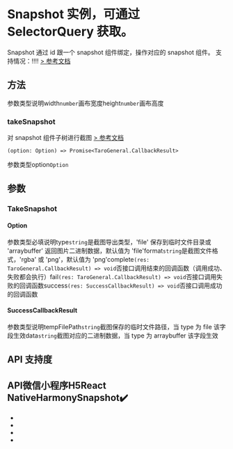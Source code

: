 # Snapshot 实例，可通过 SelectorQuery 获取。
Snapshot 通过 id 跟一个 snapshot 组件绑定，操作对应的 snapshot 组件。
支持情况：!!!!
[> 参考文档
](https://developers.weixin.qq.com/miniprogram/dev/api/skyline/Snapshot.html)
## 方法[​](Snapshot.html#方法)
参数类型说明width`number`画布宽度height`number`画布高度
### takeSnapshot[​](Snapshot.html#takesnapshot)
对 snapshot 组件子树进行截图
[> 参考文档
](https://developers.weixin.qq.com/miniprogram/dev/api/skyline/Snapshot.takeSnapshot.html)
```tsx
(option: Option) => Promise<TaroGeneral.CallbackResult>
```
参数类型option`Option`
## 参数[​](Snapshot.html#参数)
### TakeSnapshot[​](Snapshot.html#takesnapshot-1)
#### Option[​](Snapshot.html#option)
参数类型必填说明type`string`是截图导出类型，'file' 保存到临时文件目录或 'arraybuffer' 返回图片二进制数据，默认值为 'file'format`string`是截图文件格式，'rgba' 或 'png'，默认值为 'png'complete`(res: TaroGeneral.CallbackResult) => void`否接口调用结束的回调函数（调用成功、失败都会执行）fail`(res: TaroGeneral.CallbackResult) => void`否接口调用失败的回调函数success`(res: SuccessCallbackResult) => void`否接口调用成功的回调函数
#### SuccessCallbackResult[​](Snapshot.html#successcallbackresult)
参数类型说明tempFilePath`string`截图保存的临时文件路径，当 type 为 file 该字段生效data`string`截图对应的二进制数据，当 type 为 arraybuffer 该字段生效
## API 支持度[​](Snapshot.html#api-支持度)
API微信小程序H5React NativeHarmonySnapshot✔️
- 

- 

- 

- 

-
